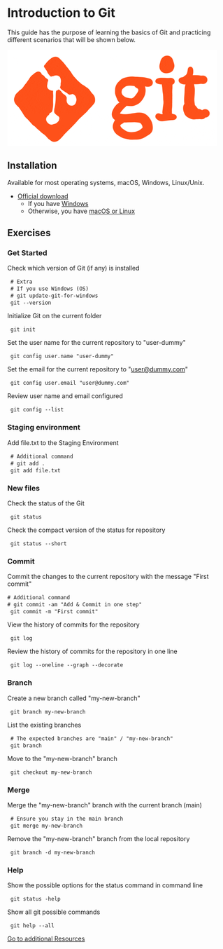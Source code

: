 # Introduction to Git
This guide has the purpose of learning the basics of Git and practicing different scenarios that will be shown below.

![Picture_01](./git.gif)

## Installation
Available for most operating systems, macOS, Windows, Linux/Unix.

- [Official download](https://git-scm.com/downloads)
    - If you have [Windows](https://phoenixnap.com/kb/how-to-install-git-windows)
    - Otherwise, you have [macOS or Linux](https://github.com/git-guides/install-git)

## Exercises
### Get Started
Check which version of Git (if any) is installed
```console
 # Extra 
 # If you use Windows (OS) 
 # git update-git-for-windows
 git --version
```

Initialize Git on the current folder
```console
 git init
```

Set the user name for the current repository to "user-dummy"
```console
 git config user.name "user-dummy"
```

Set the email for the current repository to "user@dummy.com"
```console
 git config user.email "user@dummy.com"
```

Review user name and email configured
```console
 git config --list
```

### Staging environment
Add file.txt to the Staging Environment
```console
 # Additional command
 # git add .
 git add file.txt
```

### New files 
Check the status of the Git
```console
 git status
```

Check the compact version of the status for repository
```console
 git status --short
```

### Commit 
Commit the changes to the current repository with the message "First commit"
```console
# Additional command
# git commit -am "Add & Commit in one step"
 git commit -m "First commit"
```

View the history of commits for the repository
```console
 git log
```

Review the history of commits for the repository in one line
```console
 git log --oneline --graph --decorate
```

### Branch
Create a new branch called "my-new-branch"
```console
 git branch my-new-branch
```

List the existing branches
```console
 # The expected branches are "main" / "my-new-branch"
 git branch
```

Move to the "my-new-branch" branch
```console
 git checkout my-new-branch
```

### Merge
Merge the "my-new-branch" branch with the current branch (main)
```console
 # Ensure you stay in the main branch 
 git merge my-new-branch
```

Remove the "my-new-branch" branch from the local repository
```console
 git branch -d my-new-branch
```

### Help
Show the possible options for the status command in command line
```console
 git status -help
```

Show all git possible commands
```console
 git help --all
```

[Go to additional Resources](./additional_resources.md)

<!-- It is a secret, send me coffee please. Oswald TC - May 10th 2022 -->